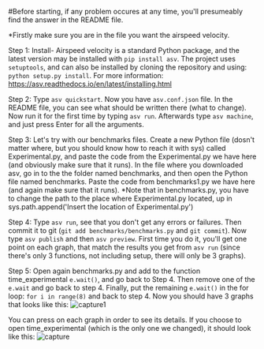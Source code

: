 #Before starting, if any problem occures at any time, you'll presumeably find the answer in the README file.

*Firstly make sure you are in the file you want the airspeed velocity.

Step 1: Install-
Airspeed velocity is a standard Python package, and the latest version may be installed with ```pip install asv```. The project uses ```setuptools```, and can also be installed by cloning the repository and using: ```python setup.py install```.
For more information: https://asv.readthedocs.io/en/latest/installing.html

Step 2:
Type ```asv quickstart```. Now you have ```asv.conf.json``` file. In the README file, you can see what should be written there (what to change).
Now run it for the first time by typing ```asv run```. Afterwards type ```asv machine```, and just press Enter for all the arguments.

Step 3:
Let's try with our benchmarks files. Create a new Python file (dosn't matter where, but you should know how to reach it with sys) called Experimental.py, and paste the code from the Experimental.py we have here (and obviously make sure that it runs).
In the file where you downloaded asv, go in to the the folder named benchmarks, and then open the Python file named benchmarks. Paste the code from benchmarks1.py we have here (and again make sure that it runs). *Note that in benchmarks.py, you have to change the path to the place where Experimental.py located, up in sys.path.append('Insert the location of Experimental.py')

Step 4:
Type ```asv run```, see that you don't get any errors or failures. Then commit it to git (```git add benchmarks/benchmarks.py``` and ```git commit```).
Now type ```asv publish``` and then ```asv preview```. First time you do it, you'll get one point on each graph, that match the results you get from ```asv run``` (since there's only 3 functions, not including setup, there will only be 3 graphs).

Step 5:
Open again benchmarks.py and add to the function time_experimental ```e.wait()```, and go back to Step 4. Then remove one of the ```e.wait``` and go back to step 4. Finally, put the remaining ```e.wait()``` in the for loop: ```for i in range(8)``` and back to step 4.
Now you should have 3 graphs that looks like this:
![capture1](https://user-images.githubusercontent.com/31063975/39300734-fe309e58-494c-11e8-9d15-98d1fbff51e7.PNG)

You can press on each graph in order to see its details. If you choose to open time_experimental (which is the only one we changed), it should look like this:
![capture](https://user-images.githubusercontent.com/31063975/39300791-2cdc2272-494d-11e8-811a-0b18411cdb8b.PNG)

